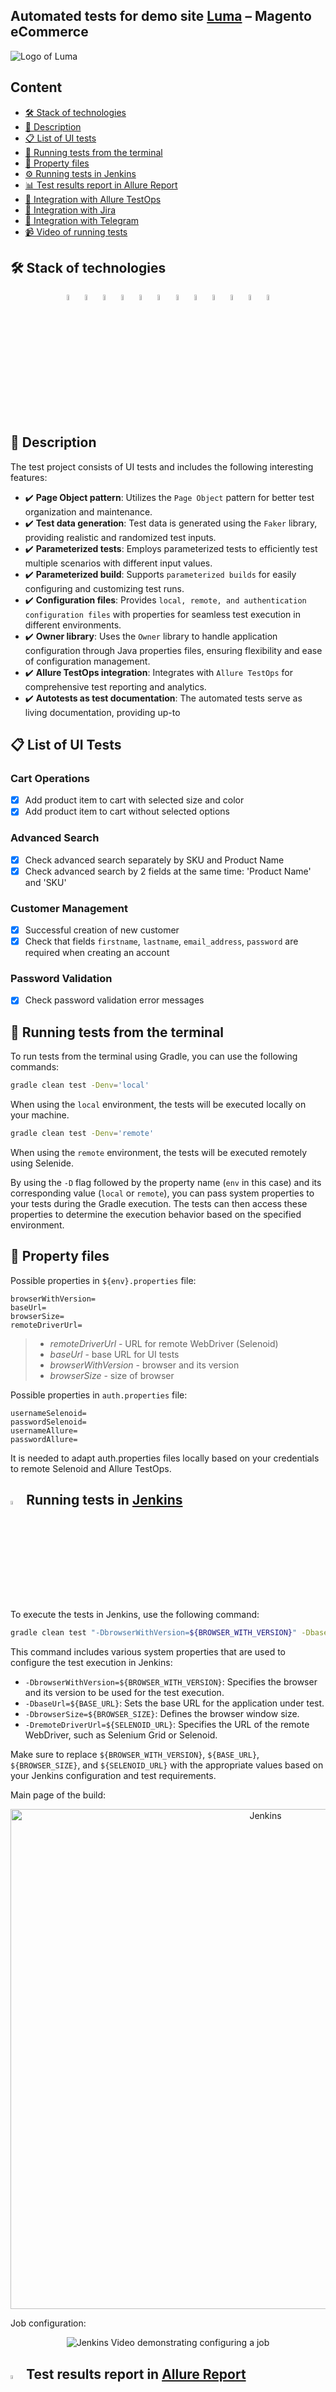 ## Automated tests for demo site [Luma](https://magento.softwaretestingboard.com/) – Magento eCommerce

<p>
  <img src="media/logos/Luma.jpg" alt="Logo of Luma">
</p>

## Content

- [🛠️ Stack of technologies](#-stack-of-technologies)
- [📄 Description](#-description)
- [📋 List of UI tests](#-list-of-ui-tests)
- [🔌 Running tests from the terminal](#-running-tests-from-the-terminal)
- [🔧 Property files](#-property-files)
- [⚙️ Running tests in Jenkins](#-running-tests-in-jenkins)
- [📊 Test results report in Allure Report](#-test-results-report-in-allure-report)
- [🚀 Integration with Allure TestOps](#-integration-with-allure-testops)
- [🔗 Integration with Jira](#-integration-with-jira)
- [📣 Integration with Telegram](#-telegram-notifications-using-a-bot)
- [📹 Video of running tests](#-test-running-example-in-selenoid)

## 🛠️ Stack of technologies

<div style="text-align: center;">
<img width="5%" title="IntelliJ IDEA" src="media/logos/Idea.svg" alt="IntelliJ IDEA Logo">
<img width="5%" title="GitHub" src="media/logos/GitHub.svg" alt="GitHub Logo">
<img width="5%" title="Java" src="media/logos/Java.svg" alt="Java Logo">
<img width="5%" title="Junit5" src="media/logos/Junit5.svg" alt="JUnit5 Logo">
<img width="5%" title="Gradle" src="media/logos/Gradle.svg" alt="Gradle Logo">
<img width="5%" title="Selenide" src="media/logos/Selenide.svg" alt="Selenide Logo">
<img width="5%" title="Jenkins" src="media/logos/Jenkins_logo.svg" alt="Jenkins Logo">
<img width="5%" title="Selenoid" src="media/logos/Selenoid.svg" alt="Selenoid Logo">
<img width="5%" title="Allure Report" src="media/logos/Allure.svg" alt="Allure Report Logo">
<img width="5%" title="Allure TestOps" src="media/logos/Allure_TO.svg" alt="Allure TestOps Logo">
<img width="5%" title="Jira" src="media/logos/Jira.svg" alt="Jira Logo">
<img width="5%" title="Telegram" src="media/logos/Telegram.svg" alt="Telegram Logo">
</div>

## 📄 Description

The test project consists of UI tests and includes the following interesting features:

- ✔️ **Page Object pattern**: Utilizes the `Page Object` pattern for better test organization and maintenance.
- ✔️ **Test data generation**: Test data is generated using the `Faker` library, providing realistic and randomized test
  inputs.
- ✔️ **Parameterized tests**: Employs parameterized tests to efficiently test multiple scenarios with different input
  values.
- ✔️ **Parameterized build**: Supports `parameterized builds` for easily configuring and customizing test runs.
- ✔️ **Configuration files**: Provides `local, remote, and authentication configuration files` with properties for
  seamless test execution in different environments.
- ✔️ **Owner library**: Uses the `Owner` library to handle application configuration through Java properties files,
  ensuring flexibility and ease of configuration management.
- ✔️ **Allure TestOps integration**: Integrates with `Allure TestOps` for comprehensive test reporting and analytics.
- ✔️ **Autotests as test documentation**: The automated tests serve as living documentation, providing up-to

## 📋 List of UI Tests

### Cart Operations

- [x] Add product item to cart with selected size and color
- [x] Add product item to cart without selected options

### Advanced Search

- [x] Check advanced search separately by SKU and Product Name
- [x] Check advanced search by 2 fields at the same time: 'Product Name' and 'SKU'

### Customer Management

- [x] Successful creation of new customer
- [x] Check that fields `firstname`, `lastname`, `email_address`, `password` are required when creating an account

### Password Validation

- [x] Check password validation error messages

## 🔌 Running tests from the terminal

To run tests from the terminal using Gradle, you can use the following commands:

```bash
gradle clean test -Denv='local'
```

When using the `local` environment, the tests will be executed locally on your machine.

```bash
gradle clean test -Denv='remote'
```

When using the `remote` environment, the tests will be executed remotely using Selenide.

By using the `-D` flag followed by the property name (`env` in this case) and its corresponding value (`local`
or `remote`), you can pass system properties to your tests during the Gradle execution. The tests can then access these
properties to determine the execution behavior based on the specified environment.

## 🔧 Property files

Possible properties in `${env}.properties` file:

```properties
browserWithVersion=
baseUrl=
browserSize=
remoteDriverUrl=
```

> - *remoteDriverUrl* - URL for remote WebDriver (Selenoid)
>- *baseUrl* - base URL for UI tests
>- *browserWithVersion* - browser and its version
>- *browserSize* - size of browser

Possible properties in `auth.properties` file:

```properties
usernameSelenoid=
passwordSelenoid=
usernameAllure=
passwordAllure=
```

It is needed to adapt auth.properties files locally based on your credentials to remote Selenoid and Allure TestOps.

## <img width="4%" title="Jenkins" src="media/logos/Jenkins_logo.svg"> Running tests in [Jenkins](https://jenkins.autotests.cloud/job/18-alin_laegnor-luma_ui_tests/)

To execute the tests in Jenkins, use the following command:

```bash
gradle clean test "-DbrowserWithVersion=${BROWSER_WITH_VERSION}" -DbaseUrl=${BASE_URL} -DbrowserSize=${BROWSER_SIZE} -DremoteDriverUrl=${SELENOID_URL}
```

This command includes various system properties that are used to configure the test execution in Jenkins:

- `-DbrowserWithVersion=${BROWSER_WITH_VERSION}`: Specifies the browser and its version to be used for the test
  execution.
- `-DbaseUrl=${BASE_URL}`: Sets the base URL for the application under test.
- `-DbrowserSize=${BROWSER_SIZE}`: Defines the browser window size.
- `-DremoteDriverUrl=${SELENOID_URL}`: Specifies the URL of the remote WebDriver, such as Selenium Grid or Selenoid.

Make sure to replace `${BROWSER_WITH_VERSION}`, `${BASE_URL}`, `${BROWSER_SIZE}`, and `${SELENOID_URL}` with the
appropriate values based on your Jenkins configuration and test requirements.

Main page of the build:

<div style="text-align: center;">
  <img src="media/Jenkins_main.png" alt="Jenkins" width="800">
</div>

Job configuration:
<div style="text-align: center;">
  <img title="Jenkins Video" src="media/videos/Jenkins_config_job.gif" alt="Jenkins Video demonstrating configuring a job">
</div>

## <img width="4%" title="Allure Report" src="media/logos/Allure.svg"> Test results report in [Allure Report](https://jenkins.autotests.cloud/job/18-alin_laegnor-luma_ui_tests/3/allure/)

From <code><strong>Jenkins</strong></code> it is possible to switch to reports generated by <code><strong>
Allure</strong></code>.

<div style="text-align: center;">
  <img src="media/Allure_main.png" alt="allure5" width="800">
</div>
<div style="text-align: center;">
  <img src="media/Allure_tests.png" alt="allure5" width="800">
</div>

## <img width="4%" title="Allure TestOPS" src="media/logos/Allure_TO.svg"> Integration with [Allure TestOps](https://allure.autotests.cloud/launch/24172)

<div style="text-align: center;">
  <img src="media/Allure_TestOps_dashboard.png" alt="allure5" width="800">
</div>
<div style="text-align: center;">
  <img src="media/Allure_TestOps_tests.png" alt="allure5" width="800">
</div>

## <img width="4%" title="Jira" src="media/logos/Jira.svg"> Integration with [Jira](https://jira.autotests.cloud/browse/HOMEWORK-708)

<div style="text-align: center;">
  <img src="media/Jira_task.png" alt="jira-project" width="800">
</div>

## <img width="4%" title="Telegram" src="media/logos/Telegram.svg"> Telegram notifications using a bot

After passing all the tests, an automatic report is sent to the <code>Telegram</code> messenger.

<div style="text-align: center;">
    <img title="Telegram Notifications" src="media/Telegram_notification.png" width="500" alt="Screenshot of Telegram Notifications">
</div>

## <img width="4%" title="Selenoid" src="media/logos/Selenoid.svg"> Test running example in Selenoid

A video is attached to each test in the Allure report.

<div style="text-align: center;">
  <img title="Selenoid Video" src="media/videos/Selenoid.gif" alt="Selenoid Video demonstrating its usage">
</div>


Moreover, in each test run of the Allure report you can see <code>Browser console logs</code> and <code>Page
source</code>.

[Back to content](#content)
